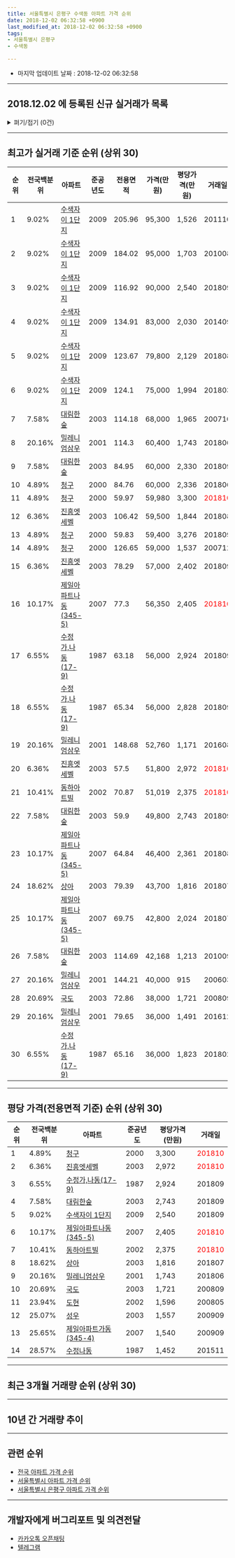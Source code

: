 ```yaml
---
title: 서울특별시 은평구 수색동 아파트 가격 순위
date: 2018-12-02 06:32:58 +0900
last_modified_at: 2018-12-02 06:32:58 +0900
tags:
- 서울특별시 은평구
- 수색동

---
```


* 마지막 업데이트 날짜 : 2018-12-02 06:32:58

---

## 2018.12.02 에 등록된 신규 실거래가 목록

<details>
<summary>펴기/접기 (0건)</summary>
<div markdown="1">

|아파트|전국백분위|준공년도|전용면적|가격(만원)|평당가격(만원)|거래일|
|---|---|---|---|---|---|---|
|없음|||||||


</div>
</details>

---

## 최고가 실거래 기준 순위 (상위 30)


|순위|전국백분위|아파트|준공년도|전용면적|가격(만원)|평당가격(만원)|거래일|
|---|---|---|---|---|---|---|---|
|1|9.02%|[수색자이 1단지](https://search.naver.com/search.naver?query=%EC%84%9C%EC%9A%B8%ED%8A%B9%EB%B3%84%EC%8B%9C+%EC%9D%80%ED%8F%89%EA%B5%AC+%EC%88%98%EC%83%89%EB%8F%99+%EC%88%98%EC%83%89%EC%9E%90%EC%9D%B4+1%EB%8B%A8%EC%A7%80)|2009|205.96|95,300|1,526|201110|
|2|9.02%|[수색자이 1단지](https://search.naver.com/search.naver?query=%EC%84%9C%EC%9A%B8%ED%8A%B9%EB%B3%84%EC%8B%9C+%EC%9D%80%ED%8F%89%EA%B5%AC+%EC%88%98%EC%83%89%EB%8F%99+%EC%88%98%EC%83%89%EC%9E%90%EC%9D%B4+1%EB%8B%A8%EC%A7%80)|2009|184.02|95,000|1,703|201008|
|3|9.02%|[수색자이 1단지](https://search.naver.com/search.naver?query=%EC%84%9C%EC%9A%B8%ED%8A%B9%EB%B3%84%EC%8B%9C+%EC%9D%80%ED%8F%89%EA%B5%AC+%EC%88%98%EC%83%89%EB%8F%99+%EC%88%98%EC%83%89%EC%9E%90%EC%9D%B4+1%EB%8B%A8%EC%A7%80)|2009|116.92|90,000|2,540|201809|
|4|9.02%|[수색자이 1단지](https://search.naver.com/search.naver?query=%EC%84%9C%EC%9A%B8%ED%8A%B9%EB%B3%84%EC%8B%9C+%EC%9D%80%ED%8F%89%EA%B5%AC+%EC%88%98%EC%83%89%EB%8F%99+%EC%88%98%EC%83%89%EC%9E%90%EC%9D%B4+1%EB%8B%A8%EC%A7%80)|2009|134.91|83,000|2,030|201409|
|5|9.02%|[수색자이 1단지](https://search.naver.com/search.naver?query=%EC%84%9C%EC%9A%B8%ED%8A%B9%EB%B3%84%EC%8B%9C+%EC%9D%80%ED%8F%89%EA%B5%AC+%EC%88%98%EC%83%89%EB%8F%99+%EC%88%98%EC%83%89%EC%9E%90%EC%9D%B4+1%EB%8B%A8%EC%A7%80)|2009|123.67|79,800|2,129|201808|
|6|9.02%|[수색자이 1단지](https://search.naver.com/search.naver?query=%EC%84%9C%EC%9A%B8%ED%8A%B9%EB%B3%84%EC%8B%9C+%EC%9D%80%ED%8F%89%EA%B5%AC+%EC%88%98%EC%83%89%EB%8F%99+%EC%88%98%EC%83%89%EC%9E%90%EC%9D%B4+1%EB%8B%A8%EC%A7%80)|2009|124.1|75,000|1,994|201803|
|7|7.58%|[대림한숲](https://search.naver.com/search.naver?query=%EC%84%9C%EC%9A%B8%ED%8A%B9%EB%B3%84%EC%8B%9C+%EC%9D%80%ED%8F%89%EA%B5%AC+%EC%88%98%EC%83%89%EB%8F%99+%EB%8C%80%EB%A6%BC%ED%95%9C%EC%88%B2)|2003|114.18|68,000|1,965|200710|
|8|20.16%|[밀레니엄삼우](https://search.naver.com/search.naver?query=%EC%84%9C%EC%9A%B8%ED%8A%B9%EB%B3%84%EC%8B%9C+%EC%9D%80%ED%8F%89%EA%B5%AC+%EC%88%98%EC%83%89%EB%8F%99+%EB%B0%80%EB%A0%88%EB%8B%88%EC%97%84%EC%82%BC%EC%9A%B0)|2001|114.3|60,400|1,743|201806|
|9|7.58%|[대림한숲](https://search.naver.com/search.naver?query=%EC%84%9C%EC%9A%B8%ED%8A%B9%EB%B3%84%EC%8B%9C+%EC%9D%80%ED%8F%89%EA%B5%AC+%EC%88%98%EC%83%89%EB%8F%99+%EB%8C%80%EB%A6%BC%ED%95%9C%EC%88%B2)|2003|84.95|60,000|2,330|201809|
|10|4.89%|[청구](https://search.naver.com/search.naver?query=%EC%84%9C%EC%9A%B8%ED%8A%B9%EB%B3%84%EC%8B%9C+%EC%9D%80%ED%8F%89%EA%B5%AC+%EC%88%98%EC%83%89%EB%8F%99+%EC%B2%AD%EA%B5%AC)|2000|84.76|60,000|2,336|201806|
|11|4.89%|[청구](https://search.naver.com/search.naver?query=%EC%84%9C%EC%9A%B8%ED%8A%B9%EB%B3%84%EC%8B%9C+%EC%9D%80%ED%8F%89%EA%B5%AC+%EC%88%98%EC%83%89%EB%8F%99+%EC%B2%AD%EA%B5%AC)|2000|59.97|59,980|3,300|<span style="color:red">201810</span>|
|12|6.36%|[진흥엣세벨](https://search.naver.com/search.naver?query=%EC%84%9C%EC%9A%B8%ED%8A%B9%EB%B3%84%EC%8B%9C+%EC%9D%80%ED%8F%89%EA%B5%AC+%EC%88%98%EC%83%89%EB%8F%99+%EC%A7%84%ED%9D%A5%EC%97%A3%EC%84%B8%EB%B2%A8)|2003|106.42|59,500|1,844|201808|
|13|4.89%|[청구](https://search.naver.com/search.naver?query=%EC%84%9C%EC%9A%B8%ED%8A%B9%EB%B3%84%EC%8B%9C+%EC%9D%80%ED%8F%89%EA%B5%AC+%EC%88%98%EC%83%89%EB%8F%99+%EC%B2%AD%EA%B5%AC)|2000|59.83|59,400|3,276|201809|
|14|4.89%|[청구](https://search.naver.com/search.naver?query=%EC%84%9C%EC%9A%B8%ED%8A%B9%EB%B3%84%EC%8B%9C+%EC%9D%80%ED%8F%89%EA%B5%AC+%EC%88%98%EC%83%89%EB%8F%99+%EC%B2%AD%EA%B5%AC)|2000|126.65|59,000|1,537|200712|
|15|6.36%|[진흥엣세벨](https://search.naver.com/search.naver?query=%EC%84%9C%EC%9A%B8%ED%8A%B9%EB%B3%84%EC%8B%9C+%EC%9D%80%ED%8F%89%EA%B5%AC+%EC%88%98%EC%83%89%EB%8F%99+%EC%A7%84%ED%9D%A5%EC%97%A3%EC%84%B8%EB%B2%A8)|2003|78.29|57,000|2,402|201809|
|16|10.17%|[제일아파트나동(345-5)](https://search.naver.com/search.naver?query=%EC%84%9C%EC%9A%B8%ED%8A%B9%EB%B3%84%EC%8B%9C+%EC%9D%80%ED%8F%89%EA%B5%AC+%EC%88%98%EC%83%89%EB%8F%99+%EC%A0%9C%EC%9D%BC%EC%95%84%ED%8C%8C%ED%8A%B8%EB%82%98%EB%8F%99%28345-5%29)|2007|77.3|56,350|2,405|<span style="color:red">201810</span>|
|17|6.55%|[수정가,나동(17-9)](https://search.naver.com/search.naver?query=%EC%84%9C%EC%9A%B8%ED%8A%B9%EB%B3%84%EC%8B%9C+%EC%9D%80%ED%8F%89%EA%B5%AC+%EC%88%98%EC%83%89%EB%8F%99+%EC%88%98%EC%A0%95%EA%B0%80%2C%EB%82%98%EB%8F%99%2817-9%29)|1987|63.18|56,000|2,924|201809|
|18|6.55%|[수정가,나동(17-9)](https://search.naver.com/search.naver?query=%EC%84%9C%EC%9A%B8%ED%8A%B9%EB%B3%84%EC%8B%9C+%EC%9D%80%ED%8F%89%EA%B5%AC+%EC%88%98%EC%83%89%EB%8F%99+%EC%88%98%EC%A0%95%EA%B0%80%2C%EB%82%98%EB%8F%99%2817-9%29)|1987|65.34|56,000|2,828|201809|
|19|20.16%|[밀레니엄삼우](https://search.naver.com/search.naver?query=%EC%84%9C%EC%9A%B8%ED%8A%B9%EB%B3%84%EC%8B%9C+%EC%9D%80%ED%8F%89%EA%B5%AC+%EC%88%98%EC%83%89%EB%8F%99+%EB%B0%80%EB%A0%88%EB%8B%88%EC%97%84%EC%82%BC%EC%9A%B0)|2001|148.68|52,760|1,171|201608|
|20|6.36%|[진흥엣세벨](https://search.naver.com/search.naver?query=%EC%84%9C%EC%9A%B8%ED%8A%B9%EB%B3%84%EC%8B%9C+%EC%9D%80%ED%8F%89%EA%B5%AC+%EC%88%98%EC%83%89%EB%8F%99+%EC%A7%84%ED%9D%A5%EC%97%A3%EC%84%B8%EB%B2%A8)|2003|57.5|51,800|2,972|<span style="color:red">201810</span>|
|21|10.41%|[동하아트빌](https://search.naver.com/search.naver?query=%EC%84%9C%EC%9A%B8%ED%8A%B9%EB%B3%84%EC%8B%9C+%EC%9D%80%ED%8F%89%EA%B5%AC+%EC%88%98%EC%83%89%EB%8F%99+%EB%8F%99%ED%95%98%EC%95%84%ED%8A%B8%EB%B9%8C)|2002|70.87|51,019|2,375|<span style="color:red">201810</span>|
|22|7.58%|[대림한숲](https://search.naver.com/search.naver?query=%EC%84%9C%EC%9A%B8%ED%8A%B9%EB%B3%84%EC%8B%9C+%EC%9D%80%ED%8F%89%EA%B5%AC+%EC%88%98%EC%83%89%EB%8F%99+%EB%8C%80%EB%A6%BC%ED%95%9C%EC%88%B2)|2003|59.9|49,800|2,743|201809|
|23|10.17%|[제일아파트나동(345-5)](https://search.naver.com/search.naver?query=%EC%84%9C%EC%9A%B8%ED%8A%B9%EB%B3%84%EC%8B%9C+%EC%9D%80%ED%8F%89%EA%B5%AC+%EC%88%98%EC%83%89%EB%8F%99+%EC%A0%9C%EC%9D%BC%EC%95%84%ED%8C%8C%ED%8A%B8%EB%82%98%EB%8F%99%28345-5%29)|2007|64.84|46,400|2,361|201808|
|24|18.62%|[상아](https://search.naver.com/search.naver?query=%EC%84%9C%EC%9A%B8%ED%8A%B9%EB%B3%84%EC%8B%9C+%EC%9D%80%ED%8F%89%EA%B5%AC+%EC%88%98%EC%83%89%EB%8F%99+%EC%83%81%EC%95%84)|2003|79.39|43,700|1,816|201807|
|25|10.17%|[제일아파트나동(345-5)](https://search.naver.com/search.naver?query=%EC%84%9C%EC%9A%B8%ED%8A%B9%EB%B3%84%EC%8B%9C+%EC%9D%80%ED%8F%89%EA%B5%AC+%EC%88%98%EC%83%89%EB%8F%99+%EC%A0%9C%EC%9D%BC%EC%95%84%ED%8C%8C%ED%8A%B8%EB%82%98%EB%8F%99%28345-5%29)|2007|69.75|42,800|2,024|201807|
|26|7.58%|[대림한숲](https://search.naver.com/search.naver?query=%EC%84%9C%EC%9A%B8%ED%8A%B9%EB%B3%84%EC%8B%9C+%EC%9D%80%ED%8F%89%EA%B5%AC+%EC%88%98%EC%83%89%EB%8F%99+%EB%8C%80%EB%A6%BC%ED%95%9C%EC%88%B2)|2003|114.69|42,168|1,213|201009|
|27|20.16%|[밀레니엄삼우](https://search.naver.com/search.naver?query=%EC%84%9C%EC%9A%B8%ED%8A%B9%EB%B3%84%EC%8B%9C+%EC%9D%80%ED%8F%89%EA%B5%AC+%EC%88%98%EC%83%89%EB%8F%99+%EB%B0%80%EB%A0%88%EB%8B%88%EC%97%84%EC%82%BC%EC%9A%B0)|2001|144.21|40,000|915|200603|
|28|20.69%|[국도](https://search.naver.com/search.naver?query=%EC%84%9C%EC%9A%B8%ED%8A%B9%EB%B3%84%EC%8B%9C+%EC%9D%80%ED%8F%89%EA%B5%AC+%EC%88%98%EC%83%89%EB%8F%99+%EA%B5%AD%EB%8F%84)|2003|72.86|38,000|1,721|200809|
|29|20.16%|[밀레니엄삼우](https://search.naver.com/search.naver?query=%EC%84%9C%EC%9A%B8%ED%8A%B9%EB%B3%84%EC%8B%9C+%EC%9D%80%ED%8F%89%EA%B5%AC+%EC%88%98%EC%83%89%EB%8F%99+%EB%B0%80%EB%A0%88%EB%8B%88%EC%97%84%EC%82%BC%EC%9A%B0)|2001|79.65|36,000|1,491|201612|
|30|6.55%|[수정가,나동(17-9)](https://search.naver.com/search.naver?query=%EC%84%9C%EC%9A%B8%ED%8A%B9%EB%B3%84%EC%8B%9C+%EC%9D%80%ED%8F%89%EA%B5%AC+%EC%88%98%EC%83%89%EB%8F%99+%EC%88%98%EC%A0%95%EA%B0%80%2C%EB%82%98%EB%8F%99%2817-9%29)|1987|65.16|36,000|1,823|201802|


---

## 평당 가격(전용면적 기준) 순위 (상위 30)


|순위|전국백분위|아파트|준공년도|평당가격(만원)|거래일|
|---|---|---|---|---|---|
|1|4.89%|[청구](https://search.naver.com/search.naver?query=%EC%84%9C%EC%9A%B8%ED%8A%B9%EB%B3%84%EC%8B%9C+%EC%9D%80%ED%8F%89%EA%B5%AC+%EC%88%98%EC%83%89%EB%8F%99+%EC%B2%AD%EA%B5%AC)|2000|3,300|<span style="color:red">201810</span>|
|2|6.36%|[진흥엣세벨](https://search.naver.com/search.naver?query=%EC%84%9C%EC%9A%B8%ED%8A%B9%EB%B3%84%EC%8B%9C+%EC%9D%80%ED%8F%89%EA%B5%AC+%EC%88%98%EC%83%89%EB%8F%99+%EC%A7%84%ED%9D%A5%EC%97%A3%EC%84%B8%EB%B2%A8)|2003|2,972|<span style="color:red">201810</span>|
|3|6.55%|[수정가,나동(17-9)](https://search.naver.com/search.naver?query=%EC%84%9C%EC%9A%B8%ED%8A%B9%EB%B3%84%EC%8B%9C+%EC%9D%80%ED%8F%89%EA%B5%AC+%EC%88%98%EC%83%89%EB%8F%99+%EC%88%98%EC%A0%95%EA%B0%80%2C%EB%82%98%EB%8F%99%2817-9%29)|1987|2,924|201809|
|4|7.58%|[대림한숲](https://search.naver.com/search.naver?query=%EC%84%9C%EC%9A%B8%ED%8A%B9%EB%B3%84%EC%8B%9C+%EC%9D%80%ED%8F%89%EA%B5%AC+%EC%88%98%EC%83%89%EB%8F%99+%EB%8C%80%EB%A6%BC%ED%95%9C%EC%88%B2)|2003|2,743|201809|
|5|9.02%|[수색자이 1단지](https://search.naver.com/search.naver?query=%EC%84%9C%EC%9A%B8%ED%8A%B9%EB%B3%84%EC%8B%9C+%EC%9D%80%ED%8F%89%EA%B5%AC+%EC%88%98%EC%83%89%EB%8F%99+%EC%88%98%EC%83%89%EC%9E%90%EC%9D%B4+1%EB%8B%A8%EC%A7%80)|2009|2,540|201809|
|6|10.17%|[제일아파트나동(345-5)](https://search.naver.com/search.naver?query=%EC%84%9C%EC%9A%B8%ED%8A%B9%EB%B3%84%EC%8B%9C+%EC%9D%80%ED%8F%89%EA%B5%AC+%EC%88%98%EC%83%89%EB%8F%99+%EC%A0%9C%EC%9D%BC%EC%95%84%ED%8C%8C%ED%8A%B8%EB%82%98%EB%8F%99%28345-5%29)|2007|2,405|<span style="color:red">201810</span>|
|7|10.41%|[동하아트빌](https://search.naver.com/search.naver?query=%EC%84%9C%EC%9A%B8%ED%8A%B9%EB%B3%84%EC%8B%9C+%EC%9D%80%ED%8F%89%EA%B5%AC+%EC%88%98%EC%83%89%EB%8F%99+%EB%8F%99%ED%95%98%EC%95%84%ED%8A%B8%EB%B9%8C)|2002|2,375|<span style="color:red">201810</span>|
|8|18.62%|[상아](https://search.naver.com/search.naver?query=%EC%84%9C%EC%9A%B8%ED%8A%B9%EB%B3%84%EC%8B%9C+%EC%9D%80%ED%8F%89%EA%B5%AC+%EC%88%98%EC%83%89%EB%8F%99+%EC%83%81%EC%95%84)|2003|1,816|201807|
|9|20.16%|[밀레니엄삼우](https://search.naver.com/search.naver?query=%EC%84%9C%EC%9A%B8%ED%8A%B9%EB%B3%84%EC%8B%9C+%EC%9D%80%ED%8F%89%EA%B5%AC+%EC%88%98%EC%83%89%EB%8F%99+%EB%B0%80%EB%A0%88%EB%8B%88%EC%97%84%EC%82%BC%EC%9A%B0)|2001|1,743|201806|
|10|20.69%|[국도](https://search.naver.com/search.naver?query=%EC%84%9C%EC%9A%B8%ED%8A%B9%EB%B3%84%EC%8B%9C+%EC%9D%80%ED%8F%89%EA%B5%AC+%EC%88%98%EC%83%89%EB%8F%99+%EA%B5%AD%EB%8F%84)|2003|1,721|200809|
|11|23.94%|[도현](https://search.naver.com/search.naver?query=%EC%84%9C%EC%9A%B8%ED%8A%B9%EB%B3%84%EC%8B%9C+%EC%9D%80%ED%8F%89%EA%B5%AC+%EC%88%98%EC%83%89%EB%8F%99+%EB%8F%84%ED%98%84)|2002|1,596|200805|
|12|25.07%|[성우](https://search.naver.com/search.naver?query=%EC%84%9C%EC%9A%B8%ED%8A%B9%EB%B3%84%EC%8B%9C+%EC%9D%80%ED%8F%89%EA%B5%AC+%EC%88%98%EC%83%89%EB%8F%99+%EC%84%B1%EC%9A%B0)|2003|1,557|200909|
|13|25.65%|[제일아파트가동(345-4)](https://search.naver.com/search.naver?query=%EC%84%9C%EC%9A%B8%ED%8A%B9%EB%B3%84%EC%8B%9C+%EC%9D%80%ED%8F%89%EA%B5%AC+%EC%88%98%EC%83%89%EB%8F%99+%EC%A0%9C%EC%9D%BC%EC%95%84%ED%8C%8C%ED%8A%B8%EA%B0%80%EB%8F%99%28345-4%29)|2007|1,540|200909|
|14|28.57%|[수정나동](https://search.naver.com/search.naver?query=%EC%84%9C%EC%9A%B8%ED%8A%B9%EB%B3%84%EC%8B%9C+%EC%9D%80%ED%8F%89%EA%B5%AC+%EC%88%98%EC%83%89%EB%8F%99+%EC%88%98%EC%A0%95%EB%82%98%EB%8F%99)|1987|1,452|201511|


---

## 최근 3개월 거래량 순위 (상위 30)


<div style="width:100%;">
    <canvas id="deal_count_ranking" height="250"></canvas>
</div>


<script>
new Chart(document.getElementById("deal_count_ranking"), {
    type: 'horizontalBar',
    data: {
        labels: ['대림한숲', '진흥엣세벨', '청구', '동하아트빌', '제일아파트나동(345-5)'],
        datasets: [{
            label: '실거래 수',
            data: [3, 1, 1, 1, 1],
            borderColor: "rgba(255, 0, 128, 1)",
            backgroundColor: "rgba(255, 0, 128, 0.5)",
            fill: false,
        }]
    },
    options: {
        responsive: true,
        title: {
            display: true,
            text: '최근 3개월 거래량 순위'
        },
        tooltips: {
            mode: 'index',
            intersect: false,
            callbacks: {
                title: function(tooltipItems, data) {
                    return "실거래 수:";
                },
                label: function(tooltipItem, data) {
                    return data.labels[tooltipItem.index] + ": " + tooltipItem.xLabel;
                }
            }
        },
        hover: {
            mode: 'nearest',
            intersect: true
        },
        scales: {
            xAxes: [{
                display: true,
                scaleLabel: {
                    display: true,
                    labelString: '실거래 수'
                },
                ticks: {
                    suggestedMin: 0,
                }
            }],
            yAxes: [{
                display: true,
                ticks: {
                    autoSkip: false,
                    callback: function(value, index, values) {
                        if (value.length > 15)
                            return value.substr(0, 13) + "...";
                        else
                            return value;
                    }
                },
                scaleLabel: {
                    display: false,
                }
            }]
        }
    }
});

</script>


---

## 10년 간 거래량 추이


<div style="width:100%;">
    <canvas id="deal_progress" height="250"></canvas>
</div>

<script>
new Chart(document.getElementById("deal_progress"), {
    type: 'line',
    data: {
        labels: ['200812','200901','200902','200903','200904','200905','200906','200907','200908','200909','200910','200911','200912','201001','201002','201003','201004','201005','201006','201007','201008','201009','201010','201011','201012','201101','201102','201103','201104','201105','201106','201107','201108','201109','201110','201111','201112','201201','201202','201203','201204','201205','201206','201207','201208','201209','201210','201211','201212','201301','201302','201303','201304','201305','201306','201307','201308','201309','201310','201311','201312','201401','201402','201403','201404','201405','201406','201407','201408','201409','201410','201411','201412','201501','201502','201503','201504','201505','201506','201507','201508','201509','201510','201511','201512','201601','201602','201603','201604','201605','201606','201607','201608','201609','201610','201611','201612','201701','201702','201703','201704','201705','201706','201707','201708','201709','201710','201711','201712','201801','201802','201803','201804','201805','201806','201807','201808','201809','201810','201811','201812'],
        datasets: [{
            label: '실거래 수',
            pointRadius: 1,
            data: [0, 1, 2, 4, 3, 5, 7, 6, 13, 10, 1, 2, 3, 3, 3, 4, 3, 3, 0, 0, 3, 3, 3, 6, 3, 11, 8, 11, 5, 6, 4, 5, 2, 4, 4, 3, 3, 3, 9, 5, 3, 4, 2, 2, 1, 4, 6, 4, 7, 5, 2, 8, 5, 6, 5, 4, 2, 9, 12, 12, 5, 12, 12, 18, 6, 12, 7, 6, 11, 19, 9, 6, 4, 13, 15, 20, 12, 7, 13, 16, 16, 20, 12, 10, 8, 8, 5, 11, 10, 18, 18, 12, 11, 19, 20, 11, 4, 6, 6, 8, 16, 15, 24, 19, 5, 5, 4, 7, 6, 30, 26, 30, 13, 7, 13, 22, 19, 10, 6, 1, 0],
            borderColor: "rgba(255, 201, 14, 1)",
            backgroundColor: "rgba(255, 201, 14, 0.5)",
            fill: true,
        }]
    },
    options: {
        responsive: true,
        title: {
            display: true,
            text: '10년간 거래량 추이'
        },
        tooltips: {
            mode: 'index',
            intersect: false,
        },
        hover: {
            mode: 'nearest',
            intersect: true
        },
        scales: {
            xAxes: [{
                display: true,
                scaleLabel: {
                    display: true,
                    labelString: '년/월'
                }
            }],
            yAxes: [{
                display: true,
                ticks: {
                    suggestedMin: 0,
                },
                scaleLabel: {
                    display: true,
                    labelString: '실거래 수'
                }
            }]
        }
    }
});

</script>


---

## 관련 순위

- [전국 아파트 가격 순위](https://inasie.github.io/apt-ranking/전국)
- [서울특별시 아파트 가격 순위](https://inasie.github.io/apt-ranking/서울특별시)
- [서울특별시 은평구 아파트 가격 순위](https://inasie.github.io/apt-ranking/서울특별시-은평구)


---

## 개발자에게 버그리포트 및 의견전달

- [카카오톡 오픈채팅](https://open.kakao.com/o/gLJUAP4)
- [텔레그램](https://t.me/inasie)


